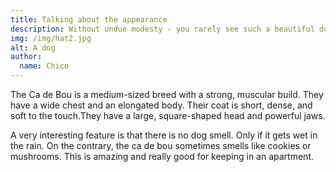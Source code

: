 ```yaml
---
title: Talking about the appearance
description: Without undue modesty - you rarely see such a beautiful dog. At the same time, this is a natural beauty - the ears are in place, the tail too, the coat almost does not require care.
img: /img/hat2.jpg
alt: A dog
author:
  name: Chico
---
```

The Ca de Bou is a medium-sized breed with a strong, muscular build. They have a wide chest and an elongated body. Their coat is short, dense, and soft to the touch.They have a large, square-shaped head and powerful jaws.

A very interesting feature is that there is no dog smell. Only if it gets wet in the rain. On the contrary, the ca de bou sometimes smells like cookies or mushrooms. This is amazing and really good for keeping in an apartment.

